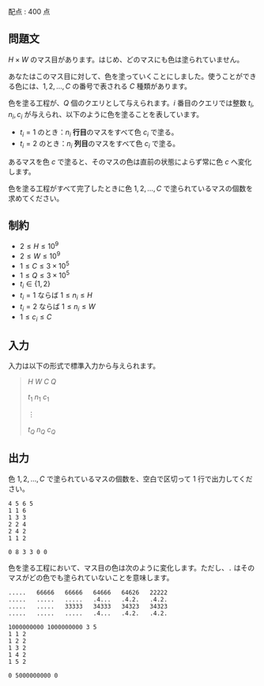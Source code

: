 配点 : $400$ 点

## 問題文

$H\times W$ のマス目があります。はじめ、どのマスにも色は塗られていません。

あなたはこのマス目に対して、色を塗っていくことにしました。使うことができる色には、$1, 2, \ldots, C$ の番号で表される $C$ 種類があります。

色を塗る工程が、$Q$ 個のクエリとして与えられます。$i$ 番目のクエリでは整数 $t_i, n_i, c_i$ が与えられ、以下のように色を塗ることを表しています。

- $t_i = 1$ のとき：$n_i$ **行目**のマスをすべて色 $c_i$ で塗る。
- $t_i = 2$ のとき：$n_i$ **列目**のマスをすべて色 $c_i$ で塗る。

あるマスを色 $c$ で塗ると、そのマスの色は直前の状態によらず常に色 $c$ へ変化します。

色を塗る工程がすべて完了したときに色 $1, 2, \ldots, C$ で塗られているマスの個数を求めてください。

## 制約

- $2\leq H\leq 10^9$
- $2\leq W\leq 10^9$
- $1\leq C\leq 3\times 10^5$
- $1\leq Q\leq 3\times 10^5$
- $t_i\in \{1,2\}$
- $t_i = 1$ ならば $1\leq n_i\leq H$
- $t_i = 2$ ならば $1\leq n_i\leq W$
- $1\leq c_i\leq C$

## 入力

入力は以下の形式で標準入力から与えられます。

> $H$ $W$ $C$ $Q$
> 
> $t_1$ $n_1$ $c_1$
> 
> $\vdots$
> 
> $t_Q$ $n_Q$ $c_Q$

## 出力

色 $1, 2, \ldots, C$ で塗られているマスの個数を、空白で区切って $1$ 行で出力してください。

```input1
4 5 6 5
1 1 6
1 3 3
2 2 4
2 4 2
1 1 2
```

```output1
0 8 3 3 0 0
```

色を塗る工程において、マス目の色は次のように変化します。ただし、`.` はそのマスがどの色でも塗られていないことを意味します。

```output1
.....   66666   66666   64666   64626   22222
.....   .....   .....   .4...   .4.2.   .4.2.
.....   .....   33333   34333   34323   34323
.....   .....   .....   .4...   .4.2.   .4.2.
```

```input2
1000000000 1000000000 3 5
1 1 2
1 2 2
1 3 2
1 4 2
1 5 2
```

```output2
0 5000000000 0
```